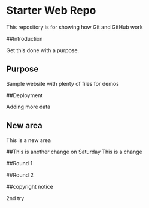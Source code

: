 # Starter Web Repo

This repository is for showing how Git and GitHub work

##Introduction

Get this done with a purpose.

## Purpose

Sample website with plenty of files for demos

##Deployment

Adding more data

## New area

This is a new area

##This is another change on Saturday
This is a change


##Round 1

##Round 2


##copyright notice

2nd try
